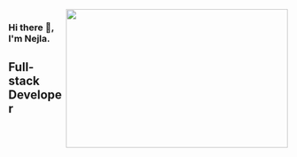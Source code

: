<img src="https://media.giphy.com/media/xuXzcHMkuwvf2/source.gif" align="right" width="400" height="250">

### Hi there :wave:, I'm Nejla. 

## Full-stack Developer



